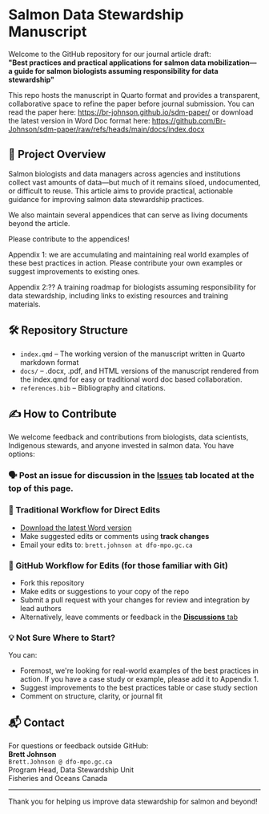 # Salmon Data Stewardship Manuscript

Welcome to the GitHub repository for our journal article draft:  
**"Best practices and practical applications for salmon data mobilization—a guide for salmon biologists assuming responsibility for data stewardship"**

This repo hosts the manuscript in Quarto format and provides a transparent, collaborative space to refine the paper before journal submission. You can read the paper here: https://br-johnson.github.io/sdm-paper/ or download the latest version in Word Doc format here: https://github.com/Br-Johnson/sdm-paper/raw/refs/heads/main/docs/index.docx

## 📖 Project Overview

Salmon biologists and data managers across agencies and institutions collect vast amounts of data—but much of it remains siloed, undocumented, or difficult to reuse. This article aims to provide practical, actionable guidance for improving salmon data stewardship practices. 

We also maintain several appendices that can serve as living documents beyond the article.

Please contribute to the appendices!

Appendix 1: we are accumulating and maintaining real world examples of these best practices in action. Please contribute your own examples or suggest improvements to existing ones.

Appendix 2:?? A training roadmap for biologists assuming responsibility for data stewardship, including links to existing resources and training materials.

## 🛠 Repository Structure

- `index.qmd` – The working version of the manuscript written in Quarto markdown format
- `docs/` – .docx, .pdf, and HTML versions of the manuscript rendered from the index.qmd for easy or traditional word doc based collaboration.
- `references.bib` – Bibliography and citations.

## ✍️ How to Contribute

We welcome feedback and contributions from biologists, data scientists, Indigenous stewards, and anyone invested in salmon data. You have options:

### 🗣️ Post an issue for discussion in the [Issues](https://github.com/Br-Johnson/sdm-paper/issues) tab located at the top of this page.

### 🔹 Traditional Workflow for Direct Edits
- [Download the latest Word version](https://github.com/Br-Johnson/sdm-paper/raw/refs/heads/main/docs/index.docx)
- Make suggested edits or comments using **track changes**
- Email your edits to: `brett.johnson at dfo-mpo.gc.ca`

### 🔹 GitHub Workflow for Edits (for those familiar with Git)
- Fork this repository
- Make edits or suggestions to your copy of the repo
- Submit a pull request with your changes for review and integration by lead authors
- Alternatively, leave comments or feedback in the [**Discussions** tab](https://github.com/br-johnson/sdm-paper/discussions)

### 💡 Not Sure Where to Start?
You can:
- Foremost, we're looking for real-world examples of the best practices in action. If you have a case study or example, please add it to Appendix 1.
- Suggest improvements to the best practices table or case study section
- Comment on structure, clarity, or journal fit

## 📬 Contact

For questions or feedback outside GitHub:  
**Brett Johnson**  
`Brett.Johnson @ dfo-mpo.gc.ca`  
Program Head, Data Stewardship Unit  
Fisheries and Oceans Canada

---

Thank you for helping us improve data stewardship for salmon and beyond!
